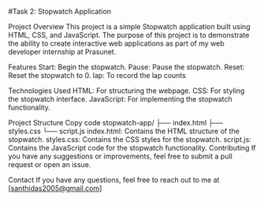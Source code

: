 #Task 2: Stopwatch Application


Project Overview
This project is a simple Stopwatch application built using HTML, CSS, and JavaScript. The purpose of this project is to demonstrate the ability to create interactive web applications as part of my web developer internship at Prasunet.

Features
Start: Begin the stopwatch.
Pause: Pause the stopwatch.
Reset: Reset the stopwatch to 0.
lap: To record the lap counts


Technologies Used
HTML: For structuring the webpage.
CSS: For styling the stopwatch interface.
JavaScript: For implementing the stopwatch functionality.

Project Structure
Copy code
stopwatch-app/
├── index.html
├── styles.css
└── script.js
index.html: Contains the HTML structure of the stopwatch.
styles.css: Contains the CSS styles for the stopwatch.
script.js: Contains the JavaScript code for the stopwatch functionality.
Contributing
If you have any suggestions or improvements, feel free to submit a pull request or open an issue.


Contact
If you have any questions, feel free to reach out to me at [santhidas2005@gmail.com]
